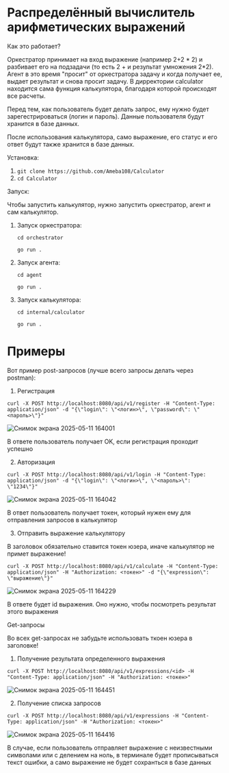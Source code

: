 # Распределённый вычислитель арифметических выражений
Как это работает?

Оркестратор принимает на вход выражение (например 2+2 * 2) и разбивает его на подзадачи (то есть 2 + и результат умножения 2*2). Агент в это время "просит" от оркестратора задачу и когда получает ее, выдает результат и снова просит задачу.
В дирректории calculator находится сама функция калькулятора, благодаря которой происходят все расчеты.

Перед тем, как пользователь будет делать запрос, ему нужно будет зарегестрироваться (логин и пароль). Данные пользователя будут хранится в базе данных. 

После использования калькулятора, само выражение, его статус и его ответ будут также хранится в базе данных.

Установка:
1. `git clone https://github.com/Ameba108/Calculator`
2. `cd Calculator`

Запуск:

Чтобы запустить калькулятор, нужно запустить оркестратор, агент и сам калькулятор. 
1. Запуск оркестратора:
   
   `cd orchestrator`
   
   `go run .`
3. Запуск агента:
   
   `cd agent`
   
   `go run .`
5. Запуск калькулятора:
   
   `cd internal/calculator`
   
   `go run .`

# Примеры 
Вот пример post-запросов (лучше всего запросы делать через postman):
1. Регистрация

`curl -X POST http://localhost:8080/api/v1/register -H "Content-Type: application/json" -d "{\"login\": \"<логин>\", \"password\": \"<пароль>\"}"`

![Снимок экрана 2025-05-11 164001](https://github.com/user-attachments/assets/0d7c1d38-df77-43d0-a7c7-451d715426b6)

В ответе пользователь получает OK, если регистрация проходит успешно

2. Авторизация

`curl -X POST http://localhost:8080/api/v1/login -H "Content-Type: application/json" -d "{\"login\": \"<логин>\", \"<пароль>\": \"1234\"}"`

![Снимок экрана 2025-05-11 164042](https://github.com/user-attachments/assets/7b984228-9e5c-4913-87da-825632ce5a2d)

В ответ пользователь получает токен, который нужен ему для отправления запросов в калькулятор

3. Отправить выражение калькулятору

В заголовок обязательно ставится токен юзера, иначе калькулятор не примет выражение!

`curl -X POST http://localhost:8080/api/v1/calculate -H "Content-Type: application/json" -H "Authorization: <токен>" -d "{\"expression\":  \"выражение\"}"`

![Снимок экрана 2025-05-11 164229](https://github.com/user-attachments/assets/db5c1c0b-a5c5-4cc4-897d-b51dff24ec85)

В ответе будет id выражения. Оно нужно, чтобы посмотреть результат этого выражения

Get-запросы

Во всех get-запросах не забудьте использовать ткоен юзера в заголовке!

1. Получение результата определенного выражения

`curl -X POST http://localhost:8080/api/v1/expressions/<id> -H "Content-Type: application/json" -H "Authorization: <токен>"`

![Снимок экрана 2025-05-11 164451](https://github.com/user-attachments/assets/706b0cea-f1e7-4b39-af77-871e69a11f9f)

2. Получение списка запросов

`curl -X POST http://localhost:8080/api/v1/expressions -H "Content-Type: application/json" -H "Authorization: <токен>"`

![Снимок экрана 2025-05-11 164416](https://github.com/user-attachments/assets/bd9a884b-2736-45f0-8d2d-6ad48d5dfe4f)

В случае, если пользователь отправляет выражение с неизвестными символами или с делением на ноль, в терминале будет прописываться текст ошибки, а само выражение не будет сохранться в базе данных
